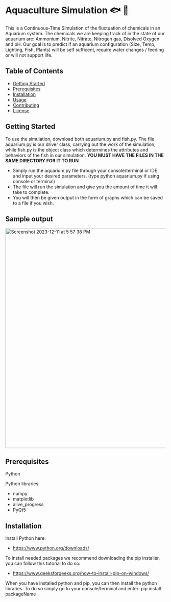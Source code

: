 # Aquaculture Simulation :fish: :seedling:

This is a Continuous-Time Simulation of the fluctuation of chemicals in an Aquarium system. The chemicals we are keeping track of in the state of our aquarium are: Ammonium, Nitrite, Nitrate, Nitrogen gas, Disolved Oxygen and pH. Our goal is to predict if an aquarium configuration (Size, Temp, Lighting, Fish, Plants) will be self sufficent, require water changes / feeding or will not support life. 

## Table of Contents

- [Getting Started](#getting-started)
- [Prerequisites](#prerequisites)
- [Installation](#installation)
- [Usage](#usage)
- [Contributing](#contributing)
- [License](#license)

## Getting Started
To use the simulation, download both aquarium.py and fish.py.
The file aquarium.py is our driver class, carrying out the work of the simulation, 
while fish.py is the object class which determines the attributes and behaviors of the fish
in our simulation. **YOU MUST HAVE THE FILES IN THE SAME DIRECTORY FOR IT TO RUN**

* Simply run the aquarium.py file through your console/terminal or IDE
  and input your desired parameters. (type python aquarium.py if using console or terminal)
* The file will run the simulation and give you the amount of time it will take to complete.
* You will then be given output in the form of graphs which can be saved to a file if you wish.

## Sample output

<img width="689" alt="Screenshot 2023-12-11 at 5 57 38 PM" src="https://github.com/jacobsinclair/Aquaculture/assets/134180713/da98089c-050e-475e-987b-80d230e71b15">


## Prerequisites

Python

Python libraries:
* numpy
* matplotlib
* alive_progress
* PyQt5

## Installation

Install Python here:
* https://www.python.org/downloads/

To install needed packages we recommend downloading the pip installer, 
you can follow this tutorial to do so:
* https://www.geeksforgeeks.org/how-to-install-pip-on-windows/

When you have installed python and pip, you can then install the python libraries. 
To do so simply go to your console/terminal and enter: pip install packageName
